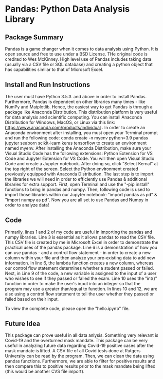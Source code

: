 # Pandas: Python Data Analysis Library
## Package Summary 
  Pandas is a game changer when it comes to data analysis using Python. It is open source and free to use under a BSD License. THe original code is credited to Wes McKinney. High level use of Pandas includes taking data (usually via a CSV file or SQL database) and creating a python object that has capabilities similar to that of Microsoft Excel. 

## Install and Run Instructions
  The user must have Python 3.5.3. and above in order to install Pandas. Furthermore, Pandas is dependent on other libraries many times - like NumPy and Matplotlib. Hence, the easiest way to get Pandas is through a package like Anaconda Distribution. This distribution platform is very useful for data analysis and scientific computing. You can install Anaconda Distribution for Windows, MacOS, or Linux via this link: https://www.anaconda.com/products/individual . In order to create an Anaconda environment after installing, you must open your Terminal prompt and run the following code: conda create -n myenv python=3.9 pandas jupyter seaborn scikit-learn keras tensorflow to create an environment named myenv. 
  After installing the Anaconda Distribution, make sure your Visual Studio Code has the following extensions: Python Extension for VS Code and Jupyter Extension for VS Code. You will then open Visual Studio Code and create a Jupyter notebook. After doing so, click "Select Kernal" at the top right of the screen. Select the Python environment created previously equipped with Anaconda Distribution. 
  The last step is to import the libraries we will need in order to efficiently use Pandas & additional libraries for extra support. First, open Terminal and use the "-pip install" functions to bring in pandas and numpy. Then, following code is used to import those libraries within our Jupyter notebook: "import pandas as pd" & "import numpy as pd".
  Now you are all set to use Pandas and Numpy in order to analyze data!

## Code 
Primarily, lines 1 and 2 of my code are useful in importing the pandas and numpy libraries. Line 3 is essential as it allows pandas to read the CSV file. This CSV file is created by me in Microsoft Excel in order to demonstrate the practical uses of the pandas package. Line 6 is a demonstration of how you can use pandas - and a control flow statement - in order to create a new column within your file and then analyze your pre-existing data to add new information. In line 6, the lambda function creates a new column, whereas our control flow statement determines whether a student passed or failed. Next, in Line 9 of the code, a new variable is assigned to the input of a user who wishes to see if they passed or failed the exam. Line 10 uses the "int()" function in order to make the user's input into an integer so that the program may use a greater than/equal to function. In lines 10 and 12, we are also  using a control flow statement to tell the user whether they passed or failed based on their input.

To view the complete code, please open the "hello.ipynb" file. 

## Future Idea
This package can prove useful in all data anlysis. Something very relevant is Covid-19 and the overturned mask mandate. This package can be very useful in analyzing future data regarding Covid-19 positive cases after the mask mandate is lifted. A CSV file of all Covid tests done at Rutgers University can be read by the program. Then, we can clean the data using pandas functions. Furthermore, we are able to filter for positive results and then compare this to positive results prior to the mask mandate being lifted (this would be another CVS file import). 
